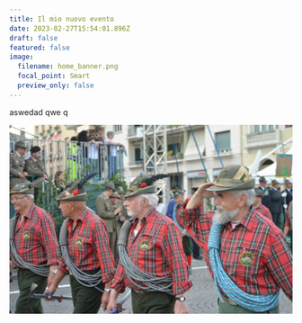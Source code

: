 ```yaml
---
title: Il mio nuovo evento
date: 2023-02-27T15:54:01.896Z
draft: false
featured: false
image:
  filename: home_banner.png
  focal_point: Smart
  preview_only: false
---
```

a﻿swedad qwe q

![](alpini-min.jpg)